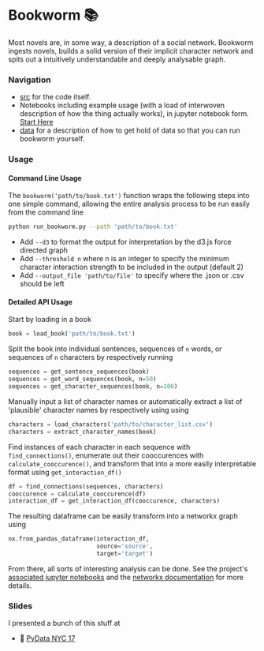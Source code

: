 # Bookworm :books:
Most novels are, in some way, a description of a social network. Bookworm ingests novels, builds a solid version of their implicit character network and spits out a intuitively understandable and deeply analysable graph.


### Navigation
- [src](src) for the code itself.
- Notebooks including example usage (with a load of interwoven description of how the thing actually works), in jupyter notebook form. [Start Here](01%20-%20Intro%20to%20Bookworm.ipynb)
- [data](data) for a description of how to get hold of data so that you can run bookworm yourself.


### Usage
#### Command Line Usage
The `bookworm('path/to/book.txt')` function wraps the following steps into one simple command, allowing the entire analysis process to be run easily from the command line
```bash
python run_bookworm.py --path 'path/to/book.txt'
```
- Add `--d3` to format the output for interpretation by the d3.js force directed graph
- Add `--threshold n` where n is an integer to specify the minimum character interaction strength to be included in the output (default 2)
- Add `--output_file 'path/to/file'` to specify where the .json or .csv should be left


#### Detailed API Usage
Start by loading in a book
```python
book = load_book('path/to/book.txt')
```
Split the book into individual sentences, sequences of `n` words, or sequences of `n` characters by respectively running
```python
sequences = get_sentence_sequences(book)
sequences = get_word_sequences(book, n=50)
sequences = get_character_sequences(book, n=200)
```
Manually input a list of character names or automatically extract a list of 'plausible' character names by respectively using
 using
```python
characters = load_characters('path/to/character_list.csv')
characters = extract_character_names(book)
```
Find instances of each character in each sequence with `find_connections()`, enumerate out their cooccurences with `calculate_cooccurence()`, and transform that into a more easily interpretable format using `get_interaction_df()`
```python
df = find_connections(sequences, characters)
cooccurence = calculate_cooccurence(df)
interaction_df = get_interaction_df(cooccurence, characters)
```
The resulting dataframe can be easily transform into a networkx graph using
```python
nx.from_pandas_dataframe(interaction_df,
                         source='source',
                         target='target')
```
From there, all sorts of interesting analysis can be done. See the project's [associated jupyter notebooks](01%20-%20Intro%20to%20Bookworm.ipynb) and the [networkx documentation](https://networkx.github.io/documentation/stable/index.html) for more details.

### Slides
I presented a bunch of this stuff at
- :statue_of_liberty: [PyData NYC 17](data/other-files/Bookworm,%20PyData%20NYC%2017.pdf)

